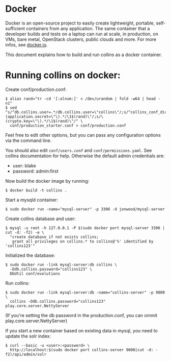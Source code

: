 # Docker

Docker is an open-source project to easily create lightweight, portable,
self-sufficient containers from any application. The same container that a
developer builds and tests on a laptop can run at scale, in production, on VMs,
bare metal, OpenStack clusters, public clouds and more. For more infos, see
[docker.io](http://www.docker.io/).

This document explains how to build and run collins as a docker container.


# Running collins on docker:

Create conf/production.conf:

    $ alias rand="tr -cd '[:alnum:]' < /dev/urandom | fold -w64 | head -n1"
    $ sed "s/^db.collins.user=.*/db.collins.user=\"collins\"/;s/^collins_conf_dir.*/collins_conf_dir=\"conf\/\"/;s/\(application.secret=\"\).*/\1$(rand)\"/;s/\(crypto.key=\"\).*/\1$(rand)\"/" \
      conf/production_starter.conf > conf/production.conf

Feel free to edit other options, but you can pass any configuration options via
the command line.

You should also edit `conf/users.conf` and `conf/permissions.yaml`.
See collins documentation for help. Otherwise the default admin credentials are:

- user: blake
- password: admin:first


Now build the docker image by running:

    $ docker build -t collins .


Start a mysqld container:

    $ sudo docker run -name="mysql-server" -p 3306 -d jonwood/mysql-server


Create collins database and user:

    $ mysql -u root -h 127.0.0.1 -P $(sudo docker port mysql-server 3306 | cut -d: -f2) -e \
      "create database if not exists collins;
       grant all privileges on collins.* to collins@'%' identified by 'collins123'"

Initialized the database:

    $ sudo docker run -link mysql-server:db collins \
      -Ddb.collins.password="collins123" \
      DbUtil conf/evolutions

Run collins:

    $ sudo docker run -link mysql-server:db -name="collins-server" -p 9000 \
      collins -Ddb.collins.password="collins123" play.core.server.NettyServer

(If you're setting the db password in the production.conf, you can ommit
play.core.server.NettyServer)


If you start a new container based on existing data in mysql, you need to update
the solr index:

    $ curl --basic -u <user>:<password> \
      http://localhost:$(sudo docker port collins-server 9000|cut -d: -f2)/api/admin/solr

